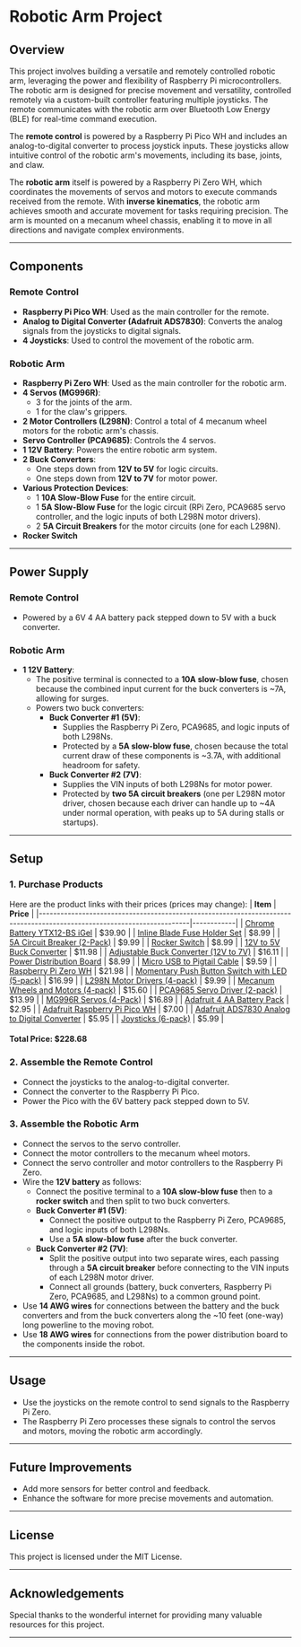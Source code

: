 # Robotic Arm Project

## Overview
This project involves building a versatile and remotely controlled robotic arm, leveraging the power and flexibility of Raspberry Pi microcontrollers. The robotic arm is designed for precise movement and versatility, controlled remotely via a custom-built controller featuring multiple joysticks. The remote communicates with the robotic arm over Bluetooth Low Energy (BLE) for real-time command execution.

The **remote control** is powered by a Raspberry Pi Pico WH and includes an analog-to-digital converter to process joystick inputs. These joysticks allow intuitive control of the robotic arm's movements, including its base, joints, and claw.

The **robotic arm** itself is powered by a Raspberry Pi Zero WH, which coordinates the movements of servos and motors to execute commands received from the remote. With **inverse kinematics**, the robotic arm achieves smooth and accurate movement for tasks requiring precision. The arm is mounted on a mecanum wheel chassis, enabling it to move in all directions and navigate complex environments.

---

## Components

### Remote Control
- **Raspberry Pi Pico WH**: Used as the main controller for the remote.
- **Analog to Digital Converter (Adafruit ADS7830)**: Converts the analog signals from the joysticks to digital signals.
- **4 Joysticks**: Used to control the movement of the robotic arm.

### Robotic Arm
- **Raspberry Pi Zero WH**: Used as the main controller for the robotic arm.
- **4 Servos (MG996R)**:
  - 3 for the joints of the arm.
  - 1 for the claw's grippers.
- **2 Motor Controllers (L298N)**: Control a total of 4 mecanum wheel motors for the robotic arm's chassis.
- **Servo Controller (PCA9685)**: Controls the 4 servos.
- **1 12V Battery**: Powers the entire robotic arm system.
- **2 Buck Converters**:
  - One steps down from **12V to 5V** for logic circuits.
  - One steps down from **12V to 7V** for motor power.
- **Various Protection Devices**:
  - 1 **10A Slow-Blow Fuse** for the entire circuit.
  - 1 **5A Slow-Blow Fuse** for the logic circuit (RPi Zero, PCA9685 servo controller, and the logic inputs of both L298N motor drivers).
  - 2 **5A Circuit Breakers** for the motor circuits (one for each L298N).
- **Rocker Switch**

---

## Power Supply

### Remote Control
- Powered by a 6V 4 AA battery pack stepped down to 5V with a buck converter.

### Robotic Arm
- **1 12V Battery**:
  - The positive terminal is connected to a **10A slow-blow fuse**, chosen because the combined input current for the buck converters is ~7A, allowing for surges.
  - Powers two buck converters:
    - **Buck Converter #1 (5V)**:
      - Supplies the Raspberry Pi Zero, PCA9685, and logic inputs of both L298Ns.
      - Protected by a **5A slow-blow fuse**, chosen because the total current draw of these components is ~3.7A, with additional headroom for safety.
    - **Buck Converter #2 (7V)**:
      - Supplies the VIN inputs of both L298Ns for motor power.
      - Protected by **two 5A circuit breakers** (one per L298N motor driver, chosen because each driver can handle up to ~4A under normal operation, with peaks up to 5A during stalls or startups).

---

## Setup

### 1. Purchase Products
Here are the product links with their prices (prices may change):
| **Item**                                                                                                               | **Price**  |
|------------------------------------------------------------------------------------------------------------------------|------------|
| [Chrome Battery YTX12-BS iGel](https://www.amazon.com/Chrome-Battery-iGel-12-BS-CYTX12-BS/dp/B01DOIULOO)                | $39.90     |
| [Inline Blade Fuse Holder Set](https://www.amazon.com/GNAWRISHING-Inline-Holder-Standard-Assorted/dp/B09Y8GB799)       | $8.99      |
| [5A Circuit Breaker (2-Pack)](https://www.amazon.com/mxuteuk-Breakers-Protector-Terminals-Waterproof/dp/B08QVCYLMD)    | $9.99      |
| [Rocker Switch](https://www.amazon.com/gp/product/B07XD8J2PL)                                                          | $8.99      |
| [12V to 5V Buck Converter](https://www.amazon.com/VOLRANTISE-Converter-Voltage-Regulator-Transformer/dp/B09X1ZGR38)       | $11.98     |
| [Adjustable Buck Converter (12V to 7V)](https://www.amazon.com/Converter-DROK-Adjustable-Regulator-Indicator/dp/B00HHQ0VP4) | $16.11  |
| [Power Distribution Board](https://www.amazon.com/Tnisesm-Position-Distribution-Inputs-Outputs/dp/B0BWN19R6R)          | $8.99      |
| [Micro USB to Pigtail Cable](https://www.amazon.com/gp/product/B0BZ8XWL18/ref=ewc_pr_img_4?smid=A1PP7IW2YCJN73&psc=1)   | $9.59      |
| [Raspberry Pi Zero WH](https://www.amazon.com/Raspberry-Bluetooth-Compatible-Connector-headers/dp/B0CG99MR5W)          | $21.98     |
| [Momentary Push Button Switch with LED (5-pack)](https://www.amazon.com/DMWD-Waterproof-Anti-Vandal-Momentary-Self-Reset/dp/B0DJKRNFQC/) | $16.99   |
| [L298N Motor Drivers (4-pack)](https://www.amazon.com/gp/product/B0CR6MLY7F/ref=ewc_pr_img_7?smid=A1YZW40LYQY3L1&psc=1) | $9.99      |
| [Mecanum Wheels and Motors (4-pack)](https://www.amazon.com/gp/product/B0CBJJM1KQ/ref=ewc_pr_img_3?smid=A2S878EGP30YQG&th=1) | $15.60  |
| [PCA9685 Servo Driver (2-pack)](https://www.amazon.com/gp/product/B07BRS249H/ref=ewc_pr_img_8?smid=A30QSGOJR8LMXA&psc=1) | $13.99  |
| [MG996R Servos (4-Pack)](https://www.amazon.com/2-Pack-MG996R-Torque-Digital-Helicopter/dp/B0D7M2Y2BR)                 | $16.89     |
| [Adafruit 4 AA Battery Pack](https://www.adafruit.com/product/830)                                                     | $2.95      |
| [Adafruit Raspberry Pi Pico WH](https://www.adafruit.com/product/5544)                                                 | $7.00      |
| [Adafruit ADS7830 Analog to Digital Converter](https://www.adafruit.com/product/5836)                                  | $5.95      |
| [Joysticks (6-pack)](https://www.amazon.com/gp/product/B0DH2G1PVP/ref=ewc_pr_img_6?smid=A3EW69KEBHQF24&psc=1)           | $5.99      |

#### **Total Price: $228.68**

### 2. **Assemble the Remote Control**

- Connect the joysticks to the analog-to-digital converter.
- Connect the converter to the Raspberry Pi Pico.
- Power the Pico with the 6V battery pack stepped down to 5V.

### 3. **Assemble the Robotic Arm**
   - Connect the servos to the servo controller.
   - Connect the motor controllers to the mecanum wheel motors.
   - Connect the servo controller and motor controllers to the Raspberry Pi Zero.
   - Wire the **12V battery** as follows:
     - Connect the positive terminal to a **10A slow-blow fuse** then to a **rocker switch** and then split to two buck converters.
     - **Buck Converter #1 (5V)**:
       - Connect the positive output to the Raspberry Pi Zero, PCA9685, and logic inputs of both L298Ns.
       - Use a **5A slow-blow fuse** after the buck converter.
     - **Buck Converter #2 (7V)**:
       - Split the positive output into two separate wires, each passing through a **5A circuit breaker** before connecting to the VIN inputs of each L298N motor driver.
       - Connect all grounds (battery, buck converters, Raspberry Pi Zero, PCA9685, and L298Ns) to a common ground point.
   - Use **14 AWG wires** for connections between the battery and the buck converters and from the buck converters along the ~10 feet (one-way) long powerline to the moving robot.
   - Use **18 AWG wires** for connections from the power distribution board to the components inside the robot.

---

## Usage
- Use the joysticks on the remote control to send signals to the Raspberry Pi Zero.
- The Raspberry Pi Zero processes these signals to control the servos and motors, moving the robotic arm accordingly.

---

## Future Improvements
- Add more sensors for better control and feedback.
- Enhance the software for more precise movements and automation.

---

## License
This project is licensed under the MIT License.

---

## Acknowledgements
Special thanks to the wonderful internet for providing many valuable resources for this project.

---
